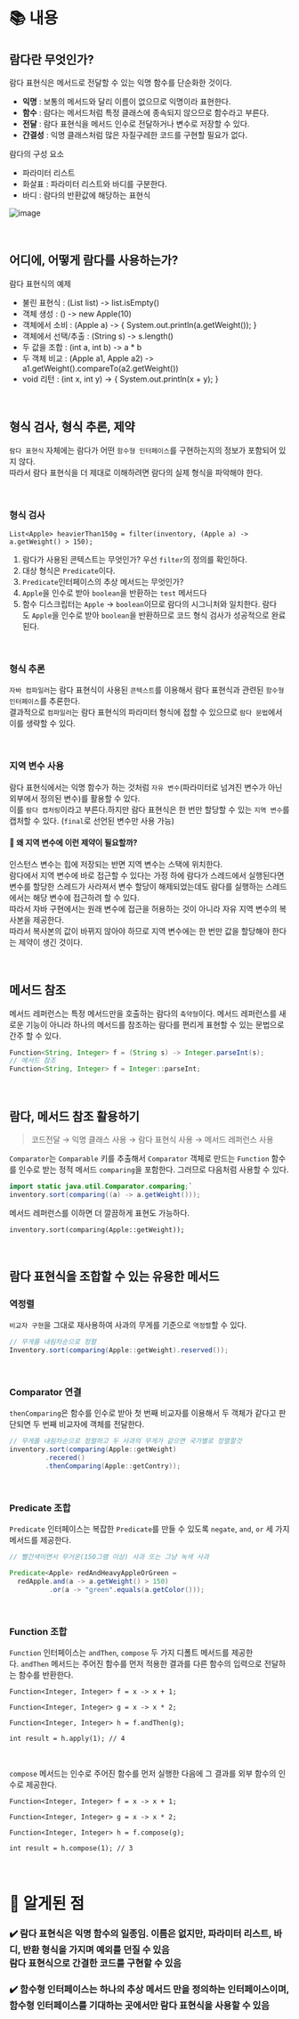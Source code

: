 # 📚 내용
## 람다란 무엇인가?

람다 표현식은 메서드로 전달할 수 있는 익명 함수를 단순화한 것이다.

- **익명** : 보통의 메서드와 달리 이름이 없으므로 익명이라 표현한다.
- **함수** : 람다는 메서드처럼 특정 클래스에 종속되지 않으므로 함수라고 부른다.
- **전달** : 람다 표현식을 메서드 인수로 전달하거나 변수로 저장할 수 있다.
- **간결성** : 익명 클래스처럼 많은 자질구레한 코드를 구현할 필요가 없다.

람다의 구성 요소

- 파라미터 리스트
- 화살표 : 파라미터 리스트와 바디를 구분한다.
- 바디 : 람다의 반환값에 해당하는 표현식

![image](https://github.com/hyeyoungs/modern-java-in-action/assets/29566893/ac52e79d-9ebb-4fee-b78d-77ea98b7b039)

<br>

## 어디에, 어떻게 람다를 사용하는가?

람다 표현식의 예제

- 불린 표현식 : (List<String> list) -> list.isEmpty()
- 객체 생성 : () -> new Apple(10)
- 객체에서 소비 : (Apple a) -> { System.out.println(a.getWeight()); }
- 객체에서 선택/추출 : (String s) -> s.length()
- 두 값을 조합 : (int a, int b) -> a * b
- 두 객체 비교 : (Apple a1, Apple a2) -> a1.getWeight().compareTo(a2.getWeight())
- void 리턴 : (int x, int y) → { System.out.println(x + y); }

<br>

## 형식 검사, 형식 추론, 제약

`람다 표현식` 자체에는 람다가 어떤 `함수형 인터페이스`를 구현하는지의 정보가 포함되어 있지 않다. 
<br>따라서 람다 표현식을 더 제대로 이해하려면 람다의 실제 형식을 파악해야 한다.

<br>

### 형식 검사

`List<Apple> heavierThan150g = filter(inventory, (Apple a) -> a.getWeight() > 150);`

1. 람다가 사용된 콘텍스트는 무엇인가? 우선 `filter`의 정의를 확인하다.
2. 대상 형식은 `Predicate`이다.
3. `Predicate`인터페이스의 추상 메서드는 무엇인가?
4. `Apple`을 인수로 받아 `boolean`을 반환하는 `test` 메서드다
5. 함수 디스크립터는 `Apple` → `boolean`이므로 람다의 시그니처와 일치한다. 람다도 `Apple`을 인수로 받아 `boolean`을 반환하므로 코드 형식 검사가 성공적으로 완료된다.

<br>

### 형식 추론

`자바 컴파일러`는 람다 표현식이 사용된 `콘텍스트`를 이용해서 람다 표현식과 관련된 `함수형 인터페이스`를 추론한다. 
<br>결과적으로 `컴파일러`는 람다 표현식의 파라미터 형식에 접할 수 있으므로 `람다 문법`에서 이를 생략할 수 있다.

<br>

### 지역 변수 사용

람다 표현식에서는 익명 함수가 하는 것처럼 `자유 변수`(파라미터로 넘겨진 변수가 아닌 외부에서 정의된 변수)를 활용할 수 있다. 
<br>이를 `람다 캡처링`이라고 부른다.하지만 람다 표현식은 한 번만 할당할 수 있는 `지역 변수`를 캡처할 수 있다. (`final`로 선언된 변수만 사용 가능)
<br>

#### 🤔 왜 지역 변수에 이런 제약이 필요할까?
인스턴스 변수는 힙에 저장되는 반면 지역 변수는 스택에 위치한다.
<br>람다에서 지역 변수에 바로 접근할 수 있다는 가정 하에 람다가 스레드에서 실행된다면 
<br>변수를 할당한 스레드가 사라져서 변수 할당이 해제되었는데도 람다를 실행하는 스레드에서는 해당 변수에 접근하려 할 수 있다.
<br>따라서 자바 구현에서는 원래 변수에 접근을 허용하는 것이 아니라 자유 지역 변수의 복사본을 제공한다.
<br>따라서 복사본의 값이 바뀌지 않아야 하므로 지역 변수에는 한 번만 값을 할당해야 한다는 제약이 생긴 것이다.

<br>

## 메서드 참조

메서드 레퍼런스는 특정 메서드만을 호출하는 람다의 `축약형`이다. 
메서드 레퍼런스를 새로운 기능이 아니라 하나의 메서드를 참조하는 람다를 편리게 표현할 수 있는 문법으로 간주 할 수 있다.

```java
Function<String, Integer> f = (String s) -> Integer.parseInt(s);
// 메서드 참조
Function<String, Integer> f = Integer::parseInt;
```

<br>

## 람다, 메서드 참조 활용하기

> 코드전달 → 익명 클래스 사용 → 람다 표현식 사용 → 메서드 레퍼런스 사용


`Comparator`는 `Comparable` 키를 추출해서 `Comparator` 객체로 만드는 `Function` 함수를 인수로 받는 정적 메서드 `comparing`을 포함한다. 그러므로 다음처럼 사용할 수 있다.

```java
import static java.util.Comparator.comparing;`
inventory.sort(comparing((a) -> a.getWeight()));
```

메서드 레퍼런스를 이하면 더 깔끔하게 표현도 가능하다.

`inventory.sort(comparing(Apple::getWeight));`

<br>

## 람다 표현식을 조합할 수 있는 유용한 메서드

### 역정렬

`비교자 구현`을 그대로 재사용하여 사과의 무게를 기준으로 `역정렬`할 수 있다.

```java
// 무게를 내림차순으로 정렬
Inventory.sort(comparing(Apple::getWeight).reserved());
```

<br>

### Comparator 연결

`thenComparing`은 함수를 인수로 받아 첫 번째 비교자를 이용해서 두 객체가 같다고 판단되면 두 번째 비교자에 객체를 전달한다.

```java
// 무게를 내림차순으로 정렬하고 두 사과의 무게가 같으면 국가별로 정렬할것
inventory.sort(comparing(Apple::getWeight)
         .recered()
         .thenComparing(Apple::getContry));
```

<br>

### Predicate 조합

`Predicate` 인터페이스는 복잡한 `Predicate`를 만들 수 있도록 `negate`, `and`, `or` 세 가지 메서드를 제공한다.

```java
// 빨간색이면서 무거운(150그램 이상) 사과 또는 그냥 녹색 사과

Predicate<Apple> redAndHeavyAppleOrGreen =
  redApple.and(a -> a.getWeight() > 150)
          .or(a -> "green".equals(a.getColor()));
```

<br>

### Function 조합

`Function` 인터페이스는 `andThen`, `compose` 두 가지 디폴트 메서드를 제공한다. `andThen` 메서드는 주어진 함수를 먼저 적용한 결과를 다른 함수의 입력으로 전달하는 함수를 반환한다.

`Function<Integer, Integer> f = x -> x + 1;`

`Function<Integer, Integer> g = x -> x * 2;`

`Function<Integer, Integer> h = f.andThen(g);`

`int result = h.apply(1); // 4`

<br>

`compose` 메서드는 인수로 주어진 함수를 먼저 실행한 다음에 그 결과를 외부 함수의 인수로 제공한다.

`Function<Integer, Integer> f = x -> x + 1;`

`Function<Integer, Integer> g = x -> x * 2;`

`Function<Integer, Integer> h = f.compose(g);`

`int result = h.compose(1); // 3`

<br>

# 🔎 알게된 점

### ✔️ 람다 표현식은 익명 함수의 일종임. 이름은 없지만, 파라미터 리스트, 바디, 반환 형식을 가지며 예외를 던질 수 있음 <br>람다 표현식으로 간결한 코드를 구현할 수 있음

### ✔️ 함수형 인터페이스는 하나의 추상 메서드 만을 정의하는 인터페이스이며, 함수형 인터페이스를 기대하는 곳에서만 람다 표현식을 사용할 수 있음
